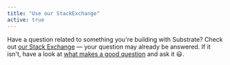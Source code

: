 ```yaml
---
title: "Use our StackExchange"
active: true
---
```


Have a question related to something you're building with Substrate?
Check out [our Stack Exchange](https://substrate.stackexchange.com/) &mdash; your question may already be answered.
If it isn't, have a look at [what makes a good question](https://substrate.stackexchange.com/help/how-to-ask) and ask it 😃.
